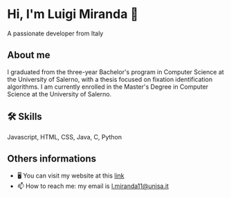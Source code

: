 <meta name="google-site-verification" content="X7_v_5E3yeXDQA585Ypd9ddrkIWQZ9vX7SCH2bTf00c" />

# Hi, I'm Luigi Miranda 👋

A passionate developer from Italy


## About me

I graduated from the three-year Bachelor's program in Computer Science at the University of Salerno, with a thesis focused on fixation identification algorithms. I am currently enrolled in the Master's Degree in Computer Science at the University of Salerno.

## 🛠 Skills
Javascript, HTML, CSS,
Java, C, Python

## Others informations
- 🖥 You can visit my website at this [link](https://luigimiranda.github.io/)
- 📫 How to reach me: my email is l.miranda11@unisa.it
